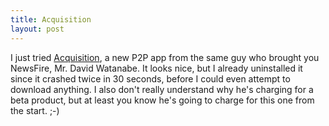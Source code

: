 ```yaml
--- 
title: Acquisition
layout: post
---
```

I just tried [Acquisition](http://www.acquisitionx.com/), a new P2P app from the same guy who brought you NewsFire, Mr. David Watanabe. It looks nice, but I already uninstalled it since it crashed twice in 30 seconds, before I could even attempt to download anything. I also don't really understand why he's charging for a beta product, but at least you know he's going to charge for this one from the start. ;-)
